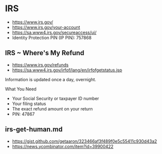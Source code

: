 # IRS

* https://www.irs.gov/
* https://www.irs.gov/your-account
* https://sa.www4.irs.gov/secureaccess/ui/
* Identity Protection PIN (IP PIN): 757868


## IRS ~ Where's My Refund

* https://www.irs.gov/refunds
* https://sa.www4.irs.gov/irfof/lang/en/irfofgetstatus.jsp


Information is updated once a day, overnight.

What You Need

* Your Social Security or taxpayer ID number
* Your filing status
* The exact refund amount on your return
* PIN: 47867


## irs-get-human.md

* https://gist.github.com/getaaron/323466af3f489f0e5c55411c930d43a2
* https://news.ycombinator.com/item?id=39900422
